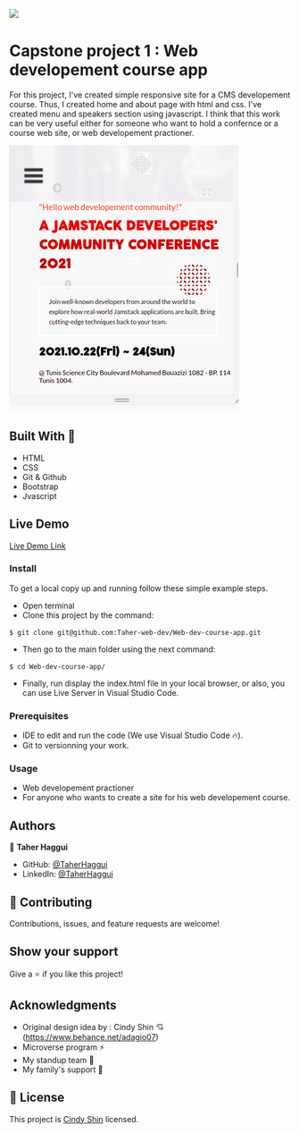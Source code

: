 ![](https://img.shields.io/badge/Microverse-blueviolet) 

# Capstone project 1 : Web developement course app 
For this project, I've created simple responsive site for a CMS developement course. Thus, I created home and about page with html and css. I've created menu and speakers section using javascript. I think that this work can be very useful either for someone who want to hold a confernce or a course web site, or web developement practioner.

![home_page](https://github.com/Taher-web-dev/Web-dev-course-app/blob/create-home_page-about-page/statics/images/overview.png)

## Built With 🔨

- HTML
- CSS
- Git & Github
- Bootstrap
- Jvascript

## Live Demo

[Live Demo Link](https://taher-web-dev.github.io/Web-dev-course-app/)

### Install

To get a local copy up and running follow these simple example steps.
- Open terminal
- Clone this project by the command: 

```
$ git clone git@github.com:Taher-web-dev/Web-dev-course-app.git
```

- Then go to the main folder using the next command:

```
$ cd Web-dev-course-app/
```

- Finally, run display the index.html file in your local browser, or also, you can use Live Server in Visual Studio Code.



### Prerequisites

- IDE to edit and run the code (We use Visual Studio Code 🔥).
- Git to versionning your work.


### Usage

- Web developement practioner
- For anyone who wants to create a site for his web developement course.


## Authors

👤 **Taher Haggui**

- GitHub: [@TaherHaggui](https://github.com/Taher-web-dev)
- LinkedIn: [@TaherHaggui](https://www.linkedin.com/in/taher-haggui-66b5a6198/)


## 🤝 Contributing

Contributions, issues, and feature requests are welcome!



## Show your support

Give a ⭐️ if you like this project!


## Acknowledgments
- Original design idea by : Cindy Shin  💘 (https://www.behance.net/adagio07)
- Microverse program ⚡
- My standup team 🏹
- My family's support 🙌

## 📝 License

This project is [Cindy Shin](https://www.behance.net/adagio07) licensed.


